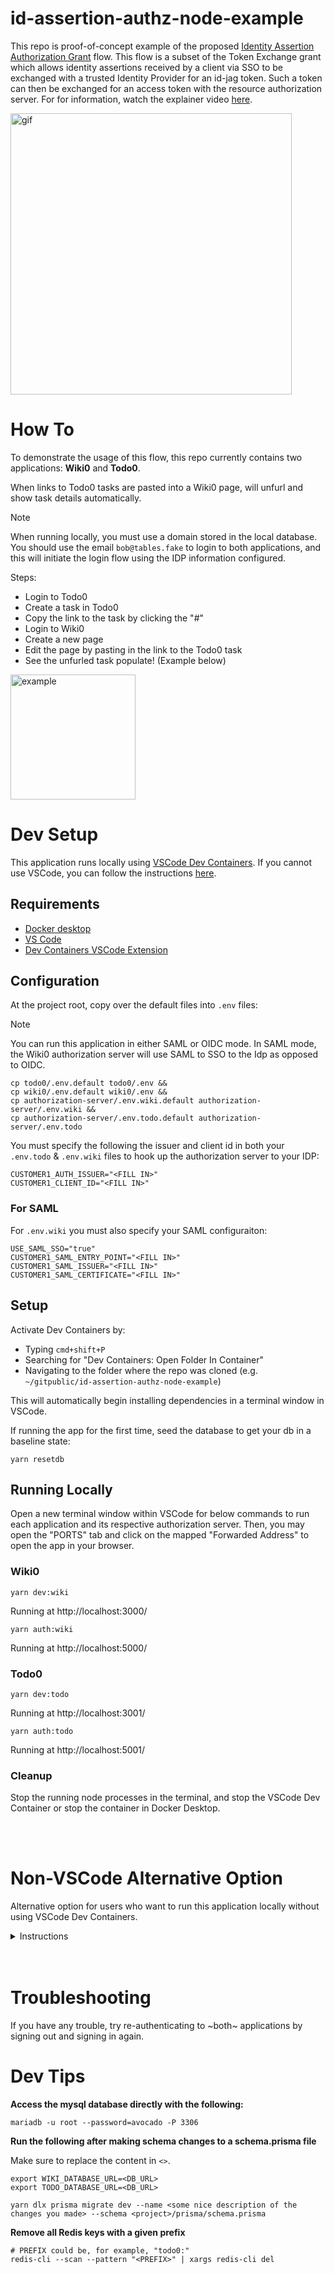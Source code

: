 # id-assertion-authz-node-example

This repo is proof-of-concept example of the proposed [Identity Assertion Authorization Grant](https://datatracker.ietf.org/doc/html/draft-parecki-oauth-identity-assertion-authz-grant) flow. This flow is a subset of the Token Exchange grant which allows identity assertions received by a client via SSO to be exchanged with a trusted Identity Provider for an id-jag token. Such a token can then be exchanged for an access token with the resource authorization server. For for information, watch the explainer video [here](https://www.youtube.com/watch?v=I0vdmg79Ga4).

<img src="images/id_assertion_authz_grant_flow.gif" alt="gif" width="450"/>

# How To

To demonstrate the usage of this flow, this repo currently contains two applications: **Wiki0** and **Todo0**.

When links to Todo0 tasks are pasted into a Wiki0 page, will unfurl and show task details automatically.
<br />

> [!NOTE]
> When running locally, you must use a domain stored in the local database.
> You should use the email `bob@tables.fake` to login to both applications, and this will initiate the login flow using the IDP information configured.

Steps:

- Login to Todo0
- Create a task in Todo0
- Copy the link to the task by clicking the "#"
  <br />
- Login to Wiki0
- Create a new page
- Edit the page by pasting in the link to the Todo0 task
- See the unfurled task populate! (Example below)

<img src="images/example.png" alt="example" width="200"/>

# Dev Setup

This application runs locally using [VSCode Dev Containers](https://code.visualstudio.com/docs/devcontainers/tutorial). If you cannot use VSCode, you can follow the instructions [here](#non-vscode-alternative-option).

## Requirements

- [Docker desktop](https://www.docker.com/products/docker-desktop/)
- [VS Code](https://code.visualstudio.com/)
- [Dev Containers VSCode Extension](https://marketplace.visualstudio.com/items?itemName=ms-vscode-remote.remote-containers)

## Configuration

At the project root, copy over the default files into `.env` files:

> [!NOTE]
> You can run this application in either SAML or OIDC mode. In SAML mode, the Wiki0 authorization server will use SAML to SSO to the Idp as opposed to OIDC.

```
cp todo0/.env.default todo0/.env &&
cp wiki0/.env.default wiki0/.env &&
cp authorization-server/.env.wiki.default authorization-server/.env.wiki &&
cp authorization-server/.env.todo.default authorization-server/.env.todo
```

You must specify the following the issuer and client id in both your `.env.todo` & `.env.wiki` files to hook up the authorization server to your IDP:

```
CUSTOMER1_AUTH_ISSUER="<FILL IN>"
CUSTOMER1_CLIENT_ID="<FILL IN>"
```

### For SAML
For `.env.wiki` you must also specify your SAML configuraiton:

```
USE_SAML_SSO="true"
CUSTOMER1_SAML_ENTRY_POINT="<FILL IN>"
CUSTOMER1_SAML_ISSUER="<FILL IN>"
CUSTOMER1_SAML_CERTIFICATE="<FILL IN>"
```

## Setup

Activate Dev Containers by:

- Typing `cmd+shift+P`
- Searching for "Dev Containers: Open Folder In Container"
- Navigating to the folder where the repo was cloned (e.g. `~/gitpublic/id-assertion-authz-node-example`)

This will automatically begin installing dependencies in a terminal window in VSCode.

If running the app for the first time, seed the database to get your db in a baseline state:

```
yarn resetdb
```

## Running Locally

Open a new terminal window within VSCode for below commands to run each application and its respective authorization server. Then, you may open the "PORTS" tab and click on the mapped "Forwarded Address" to open the app in your browser.

### Wiki0

```
yarn dev:wiki
```

Running at http://localhost:3000/

```
yarn auth:wiki
```

Running at http://localhost:5000/

### Todo0

```
yarn dev:todo
```

Running at http://localhost:3001/

```
yarn auth:todo
```

Running at http://localhost:5001/

### Cleanup

Stop the running node processes in the terminal, and stop the VSCode Dev Container or stop the container in Docker Desktop.

<br />
<br />

# Non-VSCode Alternative Option

Alternative option for users who want to run this application locally without using VSCode Dev Containers.

<details>
  <summary>Instructions</summary>

## Requirements

[Docker](https://www.docker.com/products/docker-desktop/)

[Node 20+](https://github.com/nvm-sh/nvm?tab=readme-ov-file#install--update-script)

```
curl -o- https://raw.githubusercontent.com/nvm-sh/nvm/v0.39.7/install.sh | bash
nvm install 20
nvm install-latest-npm
```

Yarn

```
npm install --global yarn
```

## Setup

### Configuration

Follow the section [Configuration](#Configuration)

### Installation

This install dependencies at the root and in the authorization sever, builds a local dependency package, and runs the initial DB schema migration.

```
yarn install && yarn postinstall
```

### Database

If running the app for the first time, seed the database to get your db in a baseline state:

```
yarn resetdb
```

## Running Locally

First, standup Redis and MariaDB containers in a terminal window:

```
cd local-development
docker-compose up
```

#### Running Apps

Then, follow the section [Running Locally](#Running-Locally)

## Cleanup

To stop the application, stop all running node processes using Ctrl + C and run:

```
cd local-development
docker-compose down
```

</details>
<br />
<br />

# Troubleshooting

If you have any trouble, try re-authenticating to ~both~ applications by signing out and signing in again.

# Dev Tips

**Access the mysql database directly with the following:**

```
mariadb -u root --password=avocado -P 3306
```

**Run the following after making schema changes to a schema.prisma file**

Make sure to replace the content in `<>`.

```
export WIKI_DATABASE_URL=<DB_URL>
export TODO_DATABASE_URL=<DB_URL>
```

```
yarn dlx prisma migrate dev --name <some nice description of the changes you made> --schema <project>/prisma/schema.prisma
```

**Remove all Redis keys with a given prefix**

```
# PREFIX could be, for example, "todo0:"
redis-cli --scan --pattern "<PREFIX>" | xargs redis-cli del
```
